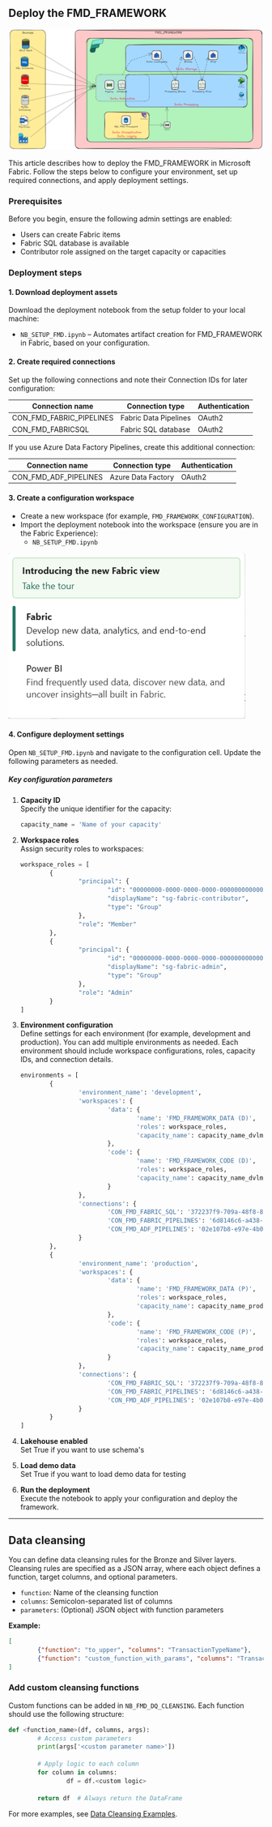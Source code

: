 
## Deploy the FMD_FRAMEWORK

![FMD Overview](/Images/FMD_Overview.png)

This article describes how to deploy the FMD_FRAMEWORK in Microsoft Fabric. Follow the steps below to configure your environment, set up required connections, and apply deployment settings.

### Prerequisites

Before you begin, ensure the following admin settings are enabled:

- Users can create Fabric items
- Fabric SQL database is available
- Contributor role assigned on the target capacity or capacities

### Deployment steps

#### 1. Download deployment assets

Download the deployment notebook from the setup folder to your local machine:

- `NB_SETUP_FMD.ipynb` – Automates artifact creation for FMD_FRAMEWORK in Fabric, based on your configuration.



#### 2. Create required connections

Set up the following connections and note their Connection IDs for later configuration:

| Connection name              | Connection type           | Authentication |
|------------------------------|--------------------------|----------------|
| CON_FMD_FABRIC_PIPELINES     | Fabric Data Pipelines    | OAuth2         |
| CON_FMD_FABRICSQL            | Fabric SQL database      | OAuth2         |

If you use Azure Data Factory Pipelines, create this additional connection:

| Connection name              | Connection type           | Authentication |
|------------------------------|--------------------------|----------------|
| CON_FMD_ADF_PIPELINES        | Azure Data Factory        | OAuth2         |

#### 3. Create a configuration workspace

- Create a new workspace (for example, `FMD_FRAMEWORK_CONFIGURATION`).
- Import the deployment notebook into the workspace (ensure you are in the Fabric Experience):
	- `NB_SETUP_FMD.ipynb`

![Fabric Experience](/Images/FMD_Fabric_Experience.png)

#### 4. Configure deployment settings

Open `NB_SETUP_FMD.ipynb` and navigate to the configuration cell. Update the following parameters as needed.

##### Key configuration parameters

1. **Capacity ID**  
	 Specify the unique identifier for the capacity:

	 ```python
	 capacity_name = 'Name of your capacity'
	 ```

2. **Workspace roles**  
	 Assign security roles to workspaces:

	 ```python
	 workspace_roles = [
			 {
					 "principal": {
							 "id": "00000000-0000-0000-0000-000000000000",
							 "displayName": "sg-fabric-contributor",
							 "type": "Group"
					 },
					 "role": "Member"
			 },
			 {
					 "principal": {
							 "id": "00000000-0000-0000-0000-000000000000",
							 "displayName": "sg-fabric-admin",
							 "type": "Group"
					 },
					 "role": "Admin"
			 }
	 ]
	 ```

3. **Environment configuration**  
	 Define settings for each environment (for example, development and production). You can add multiple environments as needed. Each environment should include workspace configurations, roles, capacity IDs, and connection details.

	 ```python
	 environments = [
			 {
					 'environment_name': 'development',
					 'workspaces': {
							 'data': {
									 'name': 'FMD_FRAMEWORK_DATA (D)',
									 'roles': workspace_roles,
									 'capacity_name': capacity_name_dvlm
							 },
							 'code': {
									 'name': 'FMD_FRAMEWORK_CODE (D)',
									 'roles': workspace_roles,
									 'capacity_name': capacity_name_dvlm
							 }
					 },
					 'connections': {
							 'CON_FMD_FABRIC_SQL': '372237f9-709a-48f8-8fb2-ce06940c990e',
							 'CON_FMD_FABRIC_PIPELINES': '6d8146c6-a438-47df-94e2-540c552eb6d7',
							 'CON_FMD_ADF_PIPELINES': '02e107b8-e97e-4b00-a28c-668cf9ce3d9a'
					 }
			 },
			 {
					 'environment_name': 'production',
					 'workspaces': {
							 'data': {
									 'name': 'FMD_FRAMEWORK_DATA (P)',
									 'roles': workspace_roles,
									 'capacity_name': capacity_name_prod
							 },
							 'code': {
									 'name': 'FMD_FRAMEWORK_CODE (P)',
									 'roles': workspace_roles,
									 'capacity_name': capacity_name_prod
							 }
					 },
					 'connections': {
							 'CON_FMD_FABRIC_SQL': '372237f9-709a-48f8-8fb2-ce06940c990e',
							 'CON_FMD_FABRIC_PIPELINES': '6d8146c6-a438-47df-94e2-540c552eb6d7',
							 'CON_FMD_ADF_PIPELINES': '02e107b8-e97e-4b00-a28c-668cf9ce3d9a'
					 }
			 }
	 ]
	 ```
4. **Lakehouse enabled**  
	 Set True if you want to use schema's
	 
5. **Load demo data**  
	 Set True if you want to load demo data for testing

4. **Run the deployment**  
	 Execute the notebook to apply your configuration and deploy the framework.

---

## Data cleansing

You can define data cleansing rules for the Bronze and Silver layers. Cleansing rules are specified as a JSON array, where each object defines a function, target columns, and optional parameters.

- `function`: Name of the cleansing function
- `columns`: Semicolon-separated list of columns
- `parameters`: (Optional) JSON object with function parameters

**Example:**

```json
[
		{"function": "to_upper", "columns": "TransactionTypeName"},
		{"function": "custom_function_with_params", "columns": "TransactionTypeName;LastEditedBy", "parameters": {"param1": "abc", "param2": "123"}}
]
```

### Add custom cleansing functions

Custom functions can be added in `NB_FMD_DQ_CLEANSING`. Each function should use the following structure:

```python
def <function_name>(df, columns, args):
		# Access custom parameters
		print(args['<custom parameter name>'])

		# Apply logic to each column
		for column in columns:
				df = df.<custom logic>

		return df  # Always return the DataFrame
```

For more examples, see [Data Cleansing Examples][fmdDataCleansingExamplesLink].

[fmdDataCleansingExamplesLink]: /FMD_DATA_CLEANSING.MD

